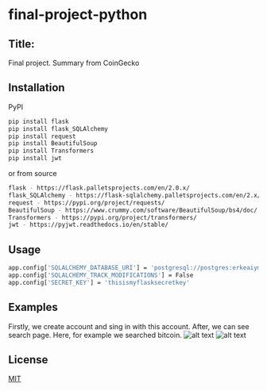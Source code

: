 # final-project-python
## Title:
Final project. Summary from CoinGecko

## Installation

PyPI
```bash
pip install flask
pip install flask_SQLAlchemy
pip install request
pip install BeautifulSoup
pip install Transformers
pip install jwt
```
or from source
```bash
flask - https://flask.palletsprojects.com/en/2.0.x/
flask_SQLAlchemy - https://flask-sqlalchemy.palletsprojects.com/en/2.x/
request - https://pypi.org/project/requests/
BeautifulSoup - https://www.crummy.com/software/BeautifulSoup/bs4/doc/
Transformers - https://pypi.org/project/transformers/
jwt - https://pyjwt.readthedocs.io/en/stable/
```

## Usage
```bash
app.config['SQLALCHEMY_DATABASE_URI'] = 'postgresql://postgres:erkeaiym2408@localhost/users'
app.config['SQLALCHEMY_TRACK_MODIFICATIONS'] = False
app.config['SECRET_KEY'] = 'thisismyflasksecretkey'
```

## Examples
Firstly, we create account and sing in with this account.
After, we can see search page. Here, for example we searched bitcoin.
![alt text](https://user-images.githubusercontent.com/77783049/143140520-25712d3c-b785-41bd-ad27-0ac37fb9ee59.png)
![alt text](https://user-images.githubusercontent.com/77783049/143140642-a1b3ce7c-e3f3-4d17-9b52-89c4f63c736a.png)
## License
[MIT](https://choosealicense.com/licenses/mit/)
